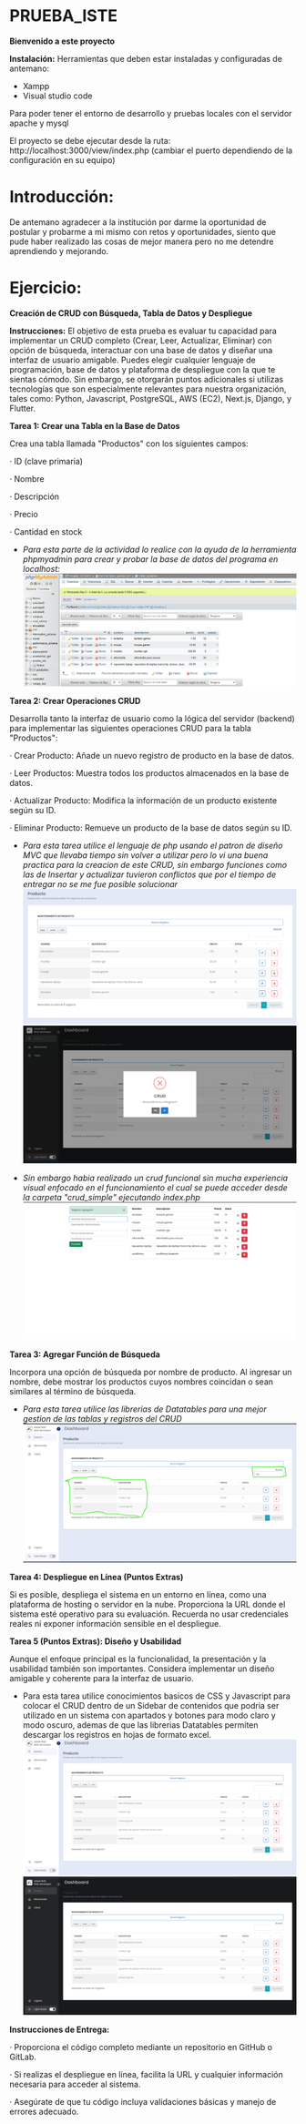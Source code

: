 # PRUEBA_ISTE
**Bienvenido a este proyecto**

**Instalación:**
Herramientas que deben estar instaladas y configuradas de antemano:
- Xampp
- Visual studio code

Para poder tener el entorno de desarrollo y pruebas locales con el servidor apache y mysql

El proyecto se debe ejecutar desde la ruta: http://localhost:3000/view/index.php (cambiar el puerto dependiendo de la configuración en su equipo)

# Introducción:
De antemano agradecer a la institución por darme la oportunidad de postular y probarme a mi mismo con retos y oportunidades, siento que pude haber realizado las cosas de mejor manera pero no me detendre aprendiendo y mejorando.

# Ejercicio:
**Creación de CRUD con Búsqueda, Tabla de Datos y Despliegue**

**Instrucciones:** El objetivo de esta prueba es evaluar tu capacidad para implementar un CRUD completo (Crear, Leer, Actualizar, Eliminar) con opción de búsqueda, interactuar con una base de datos y diseñar una interfaz de usuario amigable. Puedes elegir cualquier lenguaje de programación, base de datos y plataforma de despliegue con la que te sientas cómodo. Sin embargo, se otorgarán puntos adicionales si utilizas tecnologías que son especialmente relevantes para nuestra organización, tales como: Python, Javascript, PostgreSQL, AWS (EC2), Next.js, Django, y Flutter.

 

**Tarea 1: Crear una Tabla en la Base de Datos**

Crea una tabla llamada "Productos" con los siguientes campos:

·         ID (clave primaria)

·         Nombre

·         Descripción

·         Precio

·         Cantidad en stock

- *Para esta parte de la actividad lo realice con la ayuda de la herramienta phpmyadmin para crear y probar la base de datos del programa en localhost:*
![Tarea1.png](docs/Tarea1.png)


**Tarea 2: Crear Operaciones CRUD**

Desarrolla tanto la interfaz de usuario como la lógica del servidor (backend) para implementar las siguientes operaciones CRUD para la tabla "Productos":

·         Crear Producto: Añade un nuevo registro de producto en la base de datos.

·         Leer Productos: Muestra todos los productos almacenados en la base de datos.

·         Actualizar Producto: Modifica la información de un producto existente según su ID.

·         Eliminar Producto: Remueve un producto de la base de datos según su ID.

 
- *Para esta tarea utilice el lenguaje de php usando el patron de diseño MVC que llevaba tiempo sin volver a utilizar pero lo vi una buena practica para la creacion de este CRUD, sin embargo funciones como las de Insertar y actualizar tuvieron conflictos que por el tiempo de entregar no se me fue posible solucionar*
![Tarea2.png](docs/Tarea2.png)
![eliminar.png](docs/eliminar.png)

- *Sin embargo habia realizado un crud funcional sin mucha experiencia visual enfocado en el funcionamiento el cual se puede acceder desde la carpeta "crud_simple" ejecutando index.php*
![simple1.png](docs/simple1.png)

**Tarea 3: Agregar Función de Búsqueda**

Incorpora una opción de búsqueda por nombre de producto. Al ingresar un nombre, debe mostrar los productos cuyos nombres coincidan o sean similares al término de búsqueda.

- *Para esta tarea utilice las librerias de Datatables para una mejor gestion de las tablas y registros del CRUD*
![Tarea3.png](docs/Tarea3.png)
 

**Tarea 4: Despliegue en Línea (Puntos Extras)**

Si es posible, despliega el sistema en un entorno en línea, como una plataforma de hosting o servidor en la nube. Proporciona la URL donde el sistema esté operativo para su evaluación. Recuerda no usar credenciales reales ni exponer información sensible en el despliegue.

 

**Tarea 5 (Puntos Extras): Diseño y Usabilidad**

Aunque el enfoque principal es la funcionalidad, la presentación y la usabilidad también son importantes. Considera implementar un diseño amigable y coherente para la interfaz de usuario.

* Para esta tarea utilice conocimientos basicos de CSS y Javascript para colocar el CRUD dentro de un Sidebar de contenidos que podria ser utilizado en un sistema con apartados y botones para modo claro y modo oscuro, ademas de que las librerias Datatables permiten descargar los registros en hojas de formato excel.
![Tarea5.1](docs/Tarea5.1.png)
![Tarea5.2](docs/Tarea5.2.png)
 
 

**Instrucciones de Entrega:**

·         Proporciona el código completo mediante un repositorio en GitHub o GitLab.

·         Si realizas el despliegue en línea, facilita la URL y cualquier información necesaria para acceder al sistema.

·         Asegúrate de que tu código incluya validaciones básicas y manejo de errores adecuado.
